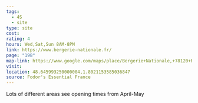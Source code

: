 ```yaml
---
tags:
  - 4S
  - site
type: site
cost: 
rating: 4
hours: Wed,Sat,Sun 8AM-8PM
link: https://www.bergerie-nationale.fr/
page: "198"
map-link: https://www.google.com/maps/place/Bergerie+Nationale,+78120+Rambouillet,+France/@48.6450916,1.7984026,17z/data=!3m1!4b1!4m6!3m5!1s0x47e42138f25f8c31:0xfab1ff77e5b9281b!8m2!3d48.6450881!4d1.8009775!16s%2Fg%2F11sbyyrd0h?entry=ttu&g_ep=EgoyMDI0MDgyOC4wIKXMDSoASAFQAw%3D%3D
visit: 
location: 48.645993250000004,1.8021153585036847
source: Fodor's Essential France
---
```

Lots of different areas see opening times from April-May